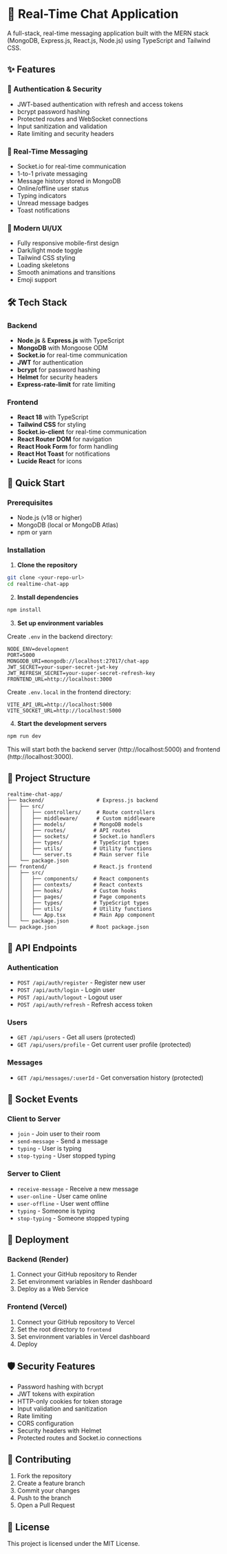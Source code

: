 # 🚀 Real-Time Chat Application

A full-stack, real-time messaging application built with the MERN stack (MongoDB, Express.js, React.js, Node.js) using TypeScript and Tailwind CSS.

## ✨ Features

### 🔐 Authentication & Security
- JWT-based authentication with refresh and access tokens
- bcrypt password hashing
- Protected routes and WebSocket connections
- Input sanitization and validation
- Rate limiting and security headers

### 💬 Real-Time Messaging
- Socket.io for real-time communication
- 1-to-1 private messaging
- Message history stored in MongoDB
- Online/offline user status
- Typing indicators
- Unread message badges
- Toast notifications

### 🎨 Modern UI/UX
- Fully responsive mobile-first design
- Dark/light mode toggle
- Tailwind CSS styling
- Loading skeletons
- Smooth animations and transitions
- Emoji support

## 🛠️ Tech Stack

### Backend
- **Node.js** & **Express.js** with TypeScript
- **MongoDB** with Mongoose ODM
- **Socket.io** for real-time communication
- **JWT** for authentication
- **bcrypt** for password hashing
- **Helmet** for security headers
- **Express-rate-limit** for rate limiting

### Frontend
- **React 18** with TypeScript
- **Tailwind CSS** for styling
- **Socket.io-client** for real-time communication  
- **React Router DOM** for navigation
- **React Hook Form** for form handling
- **React Hot Toast** for notifications
- **Lucide React** for icons

## 🚀 Quick Start

### Prerequisites
- Node.js (v18 or higher)
- MongoDB (local or MongoDB Atlas)
- npm or yarn

### Installation

1. **Clone the repository**
```bash
git clone <your-repo-url>
cd realtime-chat-app
```

2. **Install dependencies**
```bash
npm install
```

3. **Set up environment variables**

Create `.env` in the backend directory:
```env
NODE_ENV=development
PORT=5000
MONGODB_URI=mongodb://localhost:27017/chat-app
JWT_SECRET=your-super-secret-jwt-key
JWT_REFRESH_SECRET=your-super-secret-refresh-key
FRONTEND_URL=http://localhost:3000
```

Create `.env.local` in the frontend directory:
```env
VITE_API_URL=http://localhost:5000
VITE_SOCKET_URL=http://localhost:5000
```

4. **Start the development servers**
```bash
npm run dev
```

This will start both the backend server (http://localhost:5000) and frontend (http://localhost:3000).

## 📁 Project Structure

```
realtime-chat-app/
├── backend/                 # Express.js backend
│   ├── src/
│   │   ├── controllers/     # Route controllers
│   │   ├── middleware/      # Custom middleware
│   │   ├── models/         # MongoDB models
│   │   ├── routes/         # API routes
│   │   ├── sockets/        # Socket.io handlers
│   │   ├── types/          # TypeScript types
│   │   ├── utils/          # Utility functions
│   │   └── server.ts       # Main server file
│   └── package.json
├── frontend/               # React.js frontend
│   ├── src/
│   │   ├── components/     # React components
│   │   ├── contexts/       # React contexts
│   │   ├── hooks/          # Custom hooks
│   │   ├── pages/          # Page components
│   │   ├── types/          # TypeScript types
│   │   ├── utils/          # Utility functions
│   │   └── App.tsx         # Main App component
│   └── package.json
└── package.json           # Root package.json
```

## 🔄 API Endpoints

### Authentication
- `POST /api/auth/register` - Register new user
- `POST /api/auth/login` - Login user
- `POST /api/auth/logout` - Logout user
- `POST /api/auth/refresh` - Refresh access token

### Users
- `GET /api/users` - Get all users (protected)
- `GET /api/users/profile` - Get current user profile (protected)

### Messages
- `GET /api/messages/:userId` - Get conversation history (protected)

## 🔌 Socket Events

### Client to Server
- `join` - Join user to their room
- `send-message` - Send a message
- `typing` - User is typing
- `stop-typing` - User stopped typing

### Server to Client
- `receive-message` - Receive a new message
- `user-online` - User came online
- `user-offline` - User went offline
- `typing` - Someone is typing
- `stop-typing` - Someone stopped typing

## 🚀 Deployment

### Backend (Render)
1. Connect your GitHub repository to Render
2. Set environment variables in Render dashboard
3. Deploy as a Web Service

### Frontend (Vercel)
1. Connect your GitHub repository to Vercel
2. Set the root directory to `frontend`
3. Set environment variables in Vercel dashboard
4. Deploy

## 🛡️ Security Features

- Password hashing with bcrypt
- JWT tokens with expiration
- HTTP-only cookies for token storage
- Input validation and sanitization
- Rate limiting
- CORS configuration
- Security headers with Helmet
- Protected routes and Socket.io connections

## 🤝 Contributing

1. Fork the repository
2. Create a feature branch
3. Commit your changes
4. Push to the branch
5. Open a Pull Request

## 📄 License

This project is licensed under the MIT License. 